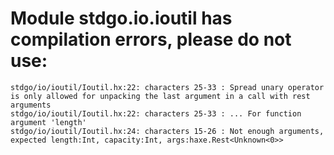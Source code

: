 # Module stdgo.io.ioutil has compilation errors, please do not use:
```
stdgo/io/ioutil/Ioutil.hx:22: characters 25-33 : Spread unary operator is only allowed for unpacking the last argument in a call with rest arguments
stdgo/io/ioutil/Ioutil.hx:22: characters 25-33 : ... For function argument 'length'
stdgo/io/ioutil/Ioutil.hx:24: characters 15-26 : Not enough arguments, expected length:Int, capacity:Int, args:haxe.Rest<Unknown<0>>

```

